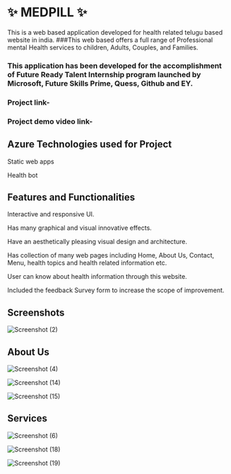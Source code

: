 # ✨ MEDPILL ✨

This is a web based application developed for health related telugu based website in india.
###This web based offers a full range of Professional mental Health services to children, Adults, Couples, and Families. 

### This application has been developed for the accomplishment of Future Ready Talent Internship program launched by Microsoft, Future Skills Prime, Quess, Github and EY.
### Project link-

### Project demo video link-

## Azure Technologies used for Project
  Static web apps
  
  Health bot
  
## Features and Functionalities
  Interactive and responsive UI.
  
  Has many graphical and visual innovative effects.
  
  Have an aesthetically pleasing visual design and architecture.
  
  Has collection of many web pages including Home, About Us, Contact, Menu, health topics and health related information etc.
  
  User can know about health information through this website.
  
  Included the feedback Survey form to increase the scope of improvement.

## Screenshots
![Screenshot (2)](https://github.com/20A31A04T2/medicalpill/assets/124042741/e315a239-ca8b-4e75-8b56-138a7b0068b4)

## About Us
![Screenshot (4)](https://github.com/20A31A04T2/medicalpill/assets/124042741/68b14f7b-6c4c-40ab-bcf4-8bbff5d38866)

![Screenshot (14)](https://github.com/20A31A04T2/medicalpill/assets/124042741/b5e64a74-618e-4128-b5d9-cb0721078df6)

![Screenshot (15)](https://github.com/20A31A04T2/medicalpill/assets/124042741/c0def8a6-ddaa-4ee3-9d6f-005fbf402838)

## Services
![Screenshot (6)](https://github.com/20A31A04T2/medicalpill/assets/124042741/b42454d0-cd5c-487b-9801-382839ce5b03)

![Screenshot (18)](https://github.com/20A31A04T2/medicalpill/assets/124042741/39ed006f-83b4-44b5-af19-c0c373b420fd)

![Screenshot (19)](https://github.com/20A31A04T2/medicalpill/assets/124042741/c8d8d753-f93f-4f1b-94f5-139bd15bfddf)






